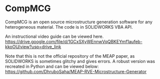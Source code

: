 # CompMCG

CompMCG is an open source microstructure generation software for any heterogeneous material. The code is in SOLIDWORKS VBA API. 

An instructional video guide can be viewed here.
https://drive.google.com/file/d/1GCxSXyWEnnwVqQBKEYmf1aufeb-kkoOU/view?usp=drive_link

Note that this is not the official repository of the MEAP paper, as SOLIDWORKS is sometimes glitchy and gives errors. A robust version was recreated in Python and can be viewed below:
https://github.com/DhruboSaha/MEAP-RVE-Microstructure-Generator

